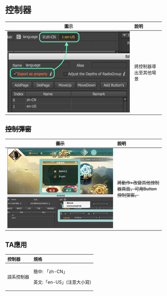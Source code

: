# 控制器

| 圖示 | 說明 |
| :---: | :--- |
| ![](.gitbook/assets/screen-shot-2019-10-23-at-15.50.02.png) | 將控制器導出至其他場景 |

## ~~控制彈窗~~

| ~~圖示~~ | ~~說明~~ |
| :---: | :--- |
| ![](.gitbook/assets/action_page.jpg) | ~~將動作&gt;改變其他控制器頁面，可用Button控制彈窗。~~ |

## TA應用

<table>
  <thead>
    <tr>
      <th style="text-align:left">&#x63A7;&#x5236;&#x5668;</th>
      <th style="text-align:left">&#x898F;&#x683C;</th>
    </tr>
  </thead>
  <tbody>
    <tr>
      <td style="text-align:left">&#x8A9E;&#x7CFB;&#x63A7;&#x5236;&#x5668;</td>
      <td style="text-align:left">
        <p>&#x7C21;&#x4E2D;: &#x300C;zh-CN&#x300D;</p>
        <p>&#x82F1;&#x6587;:&#x300C;en-US&#x300D;(&#x6CE8;&#x610F;&#x5927;&#x5C0F;&#x5BEB;)</p>
      </td>
    </tr>
  </tbody>
</table>